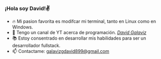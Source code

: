 ### ¡Hola soy David!✌  

- 🔥 Mi pasion favorita es modifcar mi terminal, tanto en Linux como en Windows.
- 👾 Tengo un canal de YT acerca de programación. *[David Galaviz](https://www.youtube.com/channel/UCe-5IeYXx1s-w5LtZ-5gBrQ)*
- 📚 Estoy consentrado en desarrollar mis habilidades para ser un desarrollador fullstack.
- 📫 Contactame: galavizgdavid899@gmail.com  
